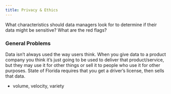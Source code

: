 ```yaml
---
title: Privacy & Ethics
---
```

What characteristics should data managers look for to determine if their data might be sensitive? What are the red flags?

### General Problems
Data isn’t always used the way users think.
When you give data to a product company you think it’s just going to be used to deliver that product/service, but they may use it for other things or sell it to people who use it for other purposes.
State of Florida requires that you get a driver’s license, then sells that data.

- volume, velocity, variety
